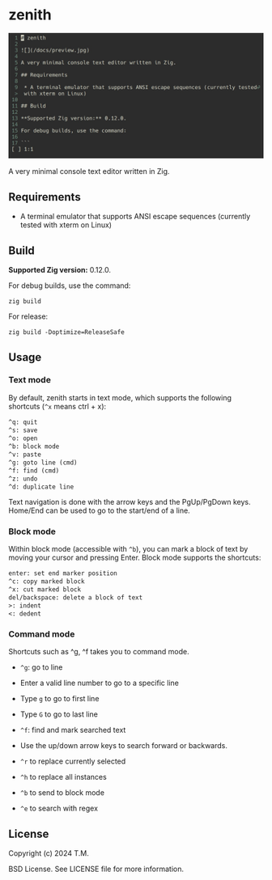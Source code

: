 # zenith

![](/docs/preview.jpg)

A very minimal console text editor written in Zig.

## Requirements

 * A terminal emulator that supports ANSI escape sequences (currently tested with xterm on Linux)

## Build

**Supported Zig version:** 0.12.0.

For debug builds, use the command:

```
zig build
```

For release:

```
zig build -Doptimize=ReleaseSafe
```

## Usage

### Text mode

By default, zenith starts in text mode, which supports the following shortcuts (`^x` means ctrl + x):

```
^q: quit
^s: save
^o: open
^b: block mode
^v: paste
^g: goto line (cmd)
^f: find (cmd)
^z: undo
^d: duplicate line
```

Text navigation is done with the arrow keys and the PgUp/PgDown keys.
Home/End can be used to go to the start/end of a line.

### Block mode

Within block mode (accessible with `^b`), you can mark a block of text by moving your cursor and pressing Enter. Block mode supports the shortcuts:

```
enter: set end marker position
^c: copy marked block
^x: cut marked block
del/backspace: delete a block of text
>: indent
<: dedent
```

### Command mode

Shortcuts such as ^g, ^f takes you to command mode.

* `^g`: go to line
 * Enter a valid line number to go to a specific line
 * Type `g` to go to first line
 * Type `G` to go to last line

* `^f`: find and mark searched text
 * Use the up/down arrow keys to search forward or backwards.
 * `^r` to replace currently selected 
 * `^h` to replace all instances
 * `^b` to send to block mode
 * `^e` to search with regex

## License

Copyright (c) 2024 T.M.

BSD License. See LICENSE file for more information.

